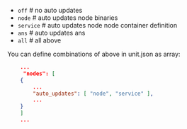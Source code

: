 - `off`       # no auto updates
- `node`      # auto updates node binaries
- `service`   # auto updates node node container definition
- `ans`       # auto updates ans
- `all`       # all above 

You can define combinations of above in unit.json as array:

```json
    ...
     "nodes": [
    {
        ...
        "auto_updates": [ "node", "service" ],
        ...
    }
    ]
    ...
```